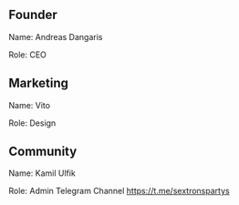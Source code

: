 ## Founder

Name: Andreas Dangaris

Role: CEO

## Marketing

Name: Vito

Role: Design

## Community

Name: Kamil Ulfik

Role: Admin Telegram Channel
https://t.me/sextronspartys

